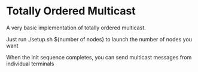 Totally Ordered Multicast
=======================

A very basic implementation of totally ordered multicast.


Just run ./setup.sh ${number of nodes} to launch the number of nodes you want

When the init sequence completes, you can send multicast messages from individual terminals
